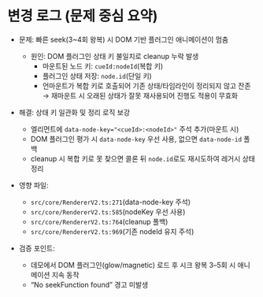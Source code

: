 # 변경 로그 (문제 중심 요약)

- 문제: 빠른 seek(3~4회 왕복) 시 DOM 기반 플러그인 애니메이션이 멈춤
  - 원인: DOM 플러그인 상태 키 불일치로 cleanup 누락 발생
    - 마운트된 노드 키: `cueId:nodeId`(복합 키)
    - 플러그인 상태 저장: `node.id`(단일 키)
    - 언마운트가 복합 키로 호출되어 기존 상태/타임라인이 정리되지 않고 잔존 → 재마운트 시 오래된 상태가 잘못 재사용되어 진행도 적용이 무효화

- 해결: 상태 키 일관화 및 정리 로직 보강
  - 엘리먼트에 `data-node-key="<cueId>:<nodeId>"` 주석 추가(마운트 시)
  - DOM 플러그인 평가 시 `data-node-key` 우선 사용, 없으면 `data-node-id` 폴백
  - cleanup 시 복합 키로 못 찾으면 콜론 뒤 `node.id`로도 재시도하여 레거시 상태 정리

- 영향 파일:
  - `src/core/RendererV2.ts:271`(data-node-key 주석)
  - `src/core/RendererV2.ts:585`(nodeKey 우선 사용)
  - `src/core/RendererV2.ts:764`(cleanup 폴백)
  - `src/core/RendererV2.ts:969`(기존 nodeId 유지 주석)

- 검증 포인트:
  - 데모에서 DOM 플러그인(glow/magnetic) 로드 후 시크 왕복 3–5회 시 애니메이션 지속 동작
  - “No seekFunction found” 경고 미발생
